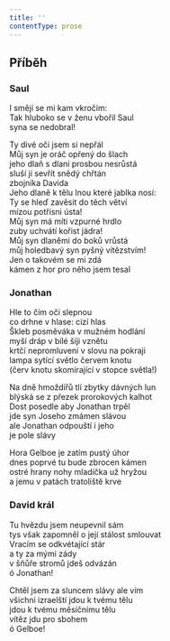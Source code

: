 ```yaml
---
title: ''
contentType: prose
---
```


## Příběh

### Saul

I smějí se mi kam vkročím:  
Tak hluboko se v ženu vbořil Saul  
syna se nedobral!

Ty divé oči jsem si nepřál  
Můj syn je oráč opřený do šlach  
jeho dlaň s dlaní prosbou nesrůstá  
sluší jí sevřít snědý chřtán  
zbojníka Davida  
Jeho dlaně k tělu lnou které jablka nosí:  
Ty se hleď zavěsit do těch větví  
mízou potřísni ústa!  
Můj syn má míti vzpurné hrdlo  
zuby uchvátí kořist jádra!  
Můj syn dlaněmi do boků vrůstá  
můj holedbavý syn pyšný vítězstvím!  
Jen o takovém se mi zdá  
kámen z hor pro něho jsem tesal

### Jonathan

Hle to čím oči slepnou  
co drhne v hlase: cizí hlas  
Škleb posměváka v mužném hodlání  
myší dráp v bílé šíji vznětu  
krtčí nepromluvení v slovu na pokraji  
lampa sytící světlo červem knotu  
(červ knotu skomírající v stopce světla!)

Na dně hmoždířů tlí zbytky dávných lun  
blýská se z přezek prorokových kalhot  
Dost posedle aby Jonathan trpěl  
jde syn Joseho zmámen slávou  
ale Jonathan odpouští i jeho  
je pole slávy

Hora Gelboe je zatím pustý úhor  
dnes poprvé tu bude zbrocen kámen  
ostré hrany nohy mladíčka už hryžou  
a jemu v patách tratoliště krve

### David král

Tu hvězdu jsem neupevnil sám  
tys však zapomněl o její stálost smlouvat  
Vracím se odkvétající stár  
a ty za mými zády  
v šňůře stromů jdeš odvázán  
ó Jonathan!

Chtěl jsem za sluncem slávy ale vím  
všichni izraelští jdou k tvému tělu  
jdou k tvému měsíčnímu tělu  
vítěz jdu pro sbohem  
ó Gelboe!
